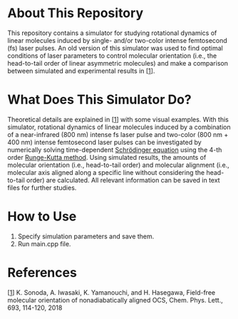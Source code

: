# About This Repository
This repository contains a simulator for studying rotational dynamics of linear molecules induced by single- and/or two-color intense femtosecond (fs) laser pulses. An old version of this simulator was used to find optimal conditions of laser parameters to control molecular orientation (i.e., the head-to-tail order of linear asymmetric molecules) and make a comparison between simulated and experimental results in [[1](https://www.sciencedirect.com/science/article/abs/pii/S0009261418300095)].

# What Does This Simulator Do?
Theoretical details are explained in [[1](https://www.sciencedirect.com/science/article/abs/pii/S0009261418300095)] with some visual examples. With this simulator, rotational dynamics of linear molecules induced by a combination of a near-infrared (800 nm) intense fs laser pulse and two-color (800 nm + 400 nm) intense femtosecond laser pulses can be investigated by numerically solving time-dependent [Schrödinger equation](https://en.wikipedia.org/wiki/Schrödinger_equation) using the 4-th order [Runge-Kutta method](https://en.wikipedia.org/wiki/Runge–Kutta_methods). Using simulated results, the amounts of molecular orientation (i.e., head-to-tail order) and molecular alignment (i.e., molecular axis aligned along a specific line without considering the head-to-tail order) are calculated. All relevant information can be saved in text files for further studies.

# How to Use
1. Specify simulation parameters and save them.
2. Run main.cpp file. 

# References
[[1](https://www.sciencedirect.com/science/article/abs/pii/S0009261418300095)] K. Sonoda, A. Iwasaki, K. Yamanouchi, and H. Hasegawa, Field-free molecular orientation of nonadiabatically aligned OCS, Chem. Phys. Lett., 693, 114-120, 2018
